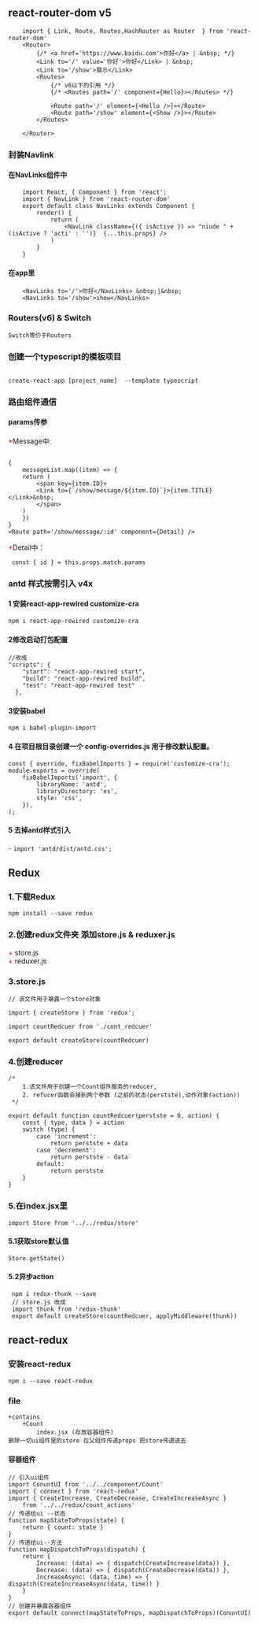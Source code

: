 ## react-router-dom v5

```
    import { Link, Route, Routes,HashRouter as Router  } from 'react-router-dom'
    <Router>
        {/* <a href='https://www.baidu.com'>你好</a> | &nbsp; */}
        <Link to='/' value='你好'>你好</Link> | &nbsp;
        <Link to='/show'>展示</Link>
        <Routes>
            {/* v6以下的引用 */}
            {/* <Routes path='/' component={Hello}></Routes> */}

            <Route path='/' element={<Hello />}></Route>
            <Route path='/show' element={<Show />}></Route>
        </Routes>

    </Router>
```

### 封装Navlink 
#### 在NavLinks组件中

```
    import React, { Component } from 'react';
    import { NavLink } from 'react-router-dom'
    export default class NavLinks extends Component {
        render() {
            return (
                <NavLink className={({ isActive }) => "niude " + (isActive ? 'acti' : '')}  {...this.props} />
            )
        }
    }

```
#### 在app里

```
    <NavLinks to='/'>你好</NavLinks> &nbsp;|&nbsp;
    <NavLinks to='/show'>show</NavLinks>
```

### Routers(v6) & Switch 

```
Switch等价于Routers
```


### 创建一个typescript的模板项目
```

create-react-app [project_name]  --template typescript
```


### 路由组件通信
#### params传参
<font color='red'>\*</font>Message中:

```

{
    messageList.map((item) => {
    return (
        <span key={item.ID}>
        <Link to={`/show/message/${item.ID}`}>{item.TITLE}</Link>&nbsp;
        </span>
    )
    })
}
<Route path='/show/message/:id' component={Detail} />
```
<font color='red'>\*</font>Detail中：

```
 const { id } = this.props.match.params

```

### antd 样式按需引入 v4x

#### 1 安装react-app-rewired customize-cra
```
npm i react-app-rewired customize-cra
```
#### 2修改启动打包配置
```
//改成
"scripts": {
    "start": "react-app-rewired start",
    "build": "react-app-rewired build",
    "test": "react-app-rewired test"
  },
```
#### 3安装babel
```
npm i babel-plugin-import
```
#### 4 在项目根目录创建一个 config-overrides.js 用于修改默认配置。
```
const { override, fixBabelImports } = require('customize-cra');
module.exports = override(
    fixBabelImports('import', {
        libraryName: 'antd',
        libraryDirectory: 'es',
        style: 'css',
    }),
);
```
#### 5 去掉antd样式引入
<font color='red'>-</font>  ``` import 'antd/dist/antd.css'; ```


## Redux
### 1.下载Redux
```
npm install --save redux
```

### 2.创建redux文件夹 添加store.js & reduxer.js
<font color='red'>+</font> store.js<br/>
<font color='red'>+</font> reduxer.js

### 3.store.js
```
// 该文件用于暴露一个store对象

import { createStore } from 'redux';

import countRedcuer from './cont_redcuer'

export default createStore(countRedcuer)
```
### 4.创建reducer
```
/*
    1.该文件用于创建一个Count组件服务的reducer,
    2. refucer函数会接到两个参数 (之前的状态(perstste),动作对象(action))
 */

export default function countRedcuer(perstste = 0, action) {
    const { type, data } = action
    switch (type) {
        case 'increment':
            return perstste + data
        case 'decrement':
            return perstste - data
        default:
            return perstste
    }
}
```
### 5.在index.jsx里
```
import Store from '../../redux/store'
```
####  5.1获取store默认值
```
Store.getState()
```
#### 5.2异步action
```
 npm i redux-thunk --save
 // store.js 改成
 import thunk from 'redux-thunk'
 export default createStore(countRedcuer, applyMiddleware(thunk))
```

## react-redux

### 安装react-redux
```
npm i --save react-redux
```
### file
```
+contains
    +Count
        index.jsx (存放容器组件)
删除一切ui组件里的store 在父组件传递props 把store传递进去        
```
#### 容器组件
```
// 引入ui组件
import ConuntUI from '../../component/Count'
import { connect } from 'react-redux'
import { CreateIncrease, CreateDecrease, CreateIncreaseAsync }
    from '../../redux/count_actions'
// 传递给ui --状态
function mapStateToProps(state) {
    return { count: state }
}
// 传递给ui--方法
function mapDispatchToProps(dispatch) {
    return {
        Increase: (data) => { dispatch(CreateIncrease(data)) },
        Decrease: (data) => { dispatch(CreateDecrease(data)) },
        IncreaseAsync: (data, time) => { dispatch(CreateIncreaseAsync(data, time)) }
    }
}
// 创建并暴露容器组件
export default connect(mapStateToProps, mapDispatchToProps)(ConuntUI)
```



